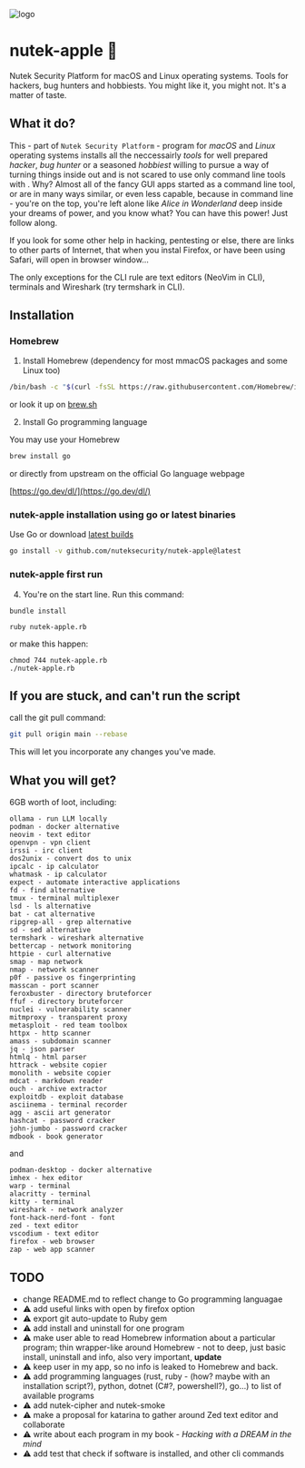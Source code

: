 ![logo](logo.png)

# nutek-apple 🍎

Nutek Security Platform for macOS and Linux operating systems. Tools for hackers, bug hunters and hobbiests. You might like it, you might not. It's a matter of taste.

## What it do?

This - part of `Nutek Security Platform` - program for _macOS_ and _Linux_ operating systems installs all the neccessairly _tools_ for well prepared 
_hacker_, _bug hunter_ or
a seasoned _hobbiest_ willing to pursue a way of turning things inside out and
is not scared to use only command line tools with . Why? Almost all of the fancy
GUI apps started as a command line tool, or are
in many ways similar, or even less capable, because in command line - you're
on the top, you're left alone like _Alice in Wonderland_ deep inside your dreams of power, and you know what? You can have this power! Just follow along.

If you look for some other help in hacking, pentesting or else, there are
links to other parts of Internet, that when you instal Firefox, or have
been using Safari, will open in browser window...


The only exceptions for the CLI rule are text editors (NeoVim in CLI), terminals and Wireshark (try termshark in CLI).

## Installation

### Homebrew

1. Install Homebrew (dependency for most mmacOS packages and some Linux too)

```bash
/bin/bash -c "$(curl -fsSL https://raw.githubusercontent.com/Homebrew/install/HEAD/install.sh)"
```

or look it up on [brew.sh](https://brew.sh)

2. Install Go programming language

You may use your Homebrew

```bash
brew install go
```

or directly from upstream on the official Go language webpage

[https://go.dev/dl/](https://go.dev/dl/)

### nutek-apple installation using go or latest binaries

Use Go or download [latest builds](https://github.com/nuteksecurity/nutek-apple/releases/)

```bash
go install -v github.com/nuteksecurity/nutek-apple@latest
```

### nutek-apple first run

4. You're on the start line. Run this command:

```shell
bundle install
```

```shell
ruby nutek-apple.rb
```

or make this happen:

```shell
chmod 744 nutek-apple.rb
./nutek-apple.rb
```

## If you are stuck, and can't run the script

call the git pull command:

```bash
git pull origin main --rebase
```

This will let you incorporate any changes you've made.

## What you will get?

6GB worth of loot, including:

```text
ollama - run LLM locally
podman - docker alternative
neovim - text editor
openvpn - vpn client
irssi - irc client
dos2unix - convert dos to unix
ipcalc - ip calculator
whatmask - ip calculator
expect - automate interactive applications
fd - find alternative
tmux - terminal multiplexer
lsd - ls alternative
bat - cat alternative
ripgrep-all - grep alternative
sd - sed alternative
termshark - wireshark alternative
bettercap - network monitoring
httpie - curl alternative
smap - map network
nmap - network scanner
p0f - passive os fingerprinting
masscan - port scanner
feroxbuster - directory bruteforcer
ffuf - directory bruteforcer
nuclei - vulnerability scanner
mitmproxy - transparent proxy
metasploit - red team toolbox
httpx - http scanner
amass - subdomain scanner
jq - json parser
htmlq - html parser
httrack - website copier
monolith - website copier
mdcat - markdown reader
ouch - archive extractor
exploitdb - exploit database
asciinema - terminal recorder
agg - ascii art generator
hashcat - password cracker
john-jumbo - password cracker
mdbook - book generator
```

and

```text
podman-desktop - docker alternative
imhex - hex editor
warp - terminal
alacritty - terminal
kitty - terminal
wireshark - network analyzer
font-hack-nerd-font - font
zed - text editor
vscodium - text editor
firefox - web browser
zap - web app scanner
```

## TODO

* change README.md to reflect change to Go programming languagae
* ⚠️ add useful links with open by firefox option
* ⚠️ export git auto-update to Ruby gem
* ⚠️ add install and uninstall for one program
* ⚠️ make user able to read Homebrew information about a particular program; thin wrapper-like around Homebrew - not to deep, just basic install, uninstall and info, also very important, __update__
* ⚠️ keep user in my app, so no info is leaked to Homebrew and back.
* ⚠️ add programming languages (rust, ruby - (how? maybe with an installation script?), python, dotnet (C#?, powershell?), go...) to list of available programs
* ⚠️ add nutek-cipher and nutek-smoke
* ⚠️ make a proposal for katarina to gather around Zed text editor and collaborate
* ⚠️ write about each program in my book - _Hacking with a DREAM in the mind_
* ⚠️ add test that check if software is installed, and other cli commands
